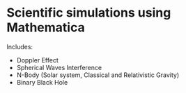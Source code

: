 # Scientific simulations using Mathematica
Includes:
- Doppler Effect
- Spherical Waves Interference
- N-Body (Solar system, Classical and Relativistic Gravity)
- Binary Black Hole
